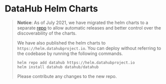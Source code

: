 DataHub Helm Charts
==============================================================================

> **Notice**: As of July 2021, we have migrated the helm charts to a separate [repo](https://github.com/acryldata/datahub-helm)
> to allow automatic releases and better control over the discoverability of the charts.
>
> We have also published the helm charts to `https://helm.datahubproject.io`. You can deploy without referring to the codebase by running the following commands.
> 
> ```
> helm repo add datahub https://helm.datahubproject.io
> helm install datahub datahub/datahub
>```
>
> Please contribute any changes to the new repo. 
